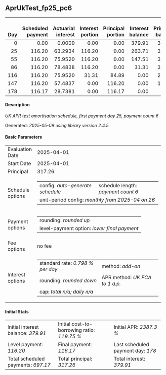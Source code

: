 <h2>AprUkTest_fp25_pc6</h2>
<table>
    <thead style="vertical-align: bottom;">
        <th style="text-align: right;">Day</th>
        <th style="text-align: right;">Scheduled payment</th>
        <th style="text-align: right;">Actuarial interest</th>
        <th style="text-align: right;">Interest portion</th>
        <th style="text-align: right;">Principal portion</th>
        <th style="text-align: right;">Interest balance</th>
        <th style="text-align: right;">Principal balance</th>
        <th style="text-align: right;">Total actuarial interest</th>
        <th style="text-align: right;">Total interest</th>
        <th style="text-align: right;">Total principal</th>
    </thead>
    <tr style="text-align: right;">
        <td class="ci00">0</td>
        <td class="ci01" style="white-space: nowrap;">0.00</td>
        <td class="ci02">0.0000</td>
        <td class="ci03">0.00</td>
        <td class="ci04">0.00</td>
        <td class="ci05">379.91</td>
        <td class="ci06">317.26</td>
        <td class="ci07">0.0000</td>
        <td class="ci08">0.00</td>
        <td class="ci09">0.00</td>
    </tr>
    <tr style="text-align: right;">
        <td class="ci00">25</td>
        <td class="ci01" style="white-space: nowrap;">116.20</td>
        <td class="ci02">63.2934</td>
        <td class="ci03">116.20</td>
        <td class="ci04">0.00</td>
        <td class="ci05">263.71</td>
        <td class="ci06">317.26</td>
        <td class="ci07">63.2934</td>
        <td class="ci08">116.20</td>
        <td class="ci09">0.00</td>
    </tr>
    <tr style="text-align: right;">
        <td class="ci00">55</td>
        <td class="ci01" style="white-space: nowrap;">116.20</td>
        <td class="ci02">75.9520</td>
        <td class="ci03">116.20</td>
        <td class="ci04">0.00</td>
        <td class="ci05">147.51</td>
        <td class="ci06">317.26</td>
        <td class="ci07">139.2454</td>
        <td class="ci08">232.40</td>
        <td class="ci09">0.00</td>
    </tr>
    <tr style="text-align: right;">
        <td class="ci00">86</td>
        <td class="ci01" style="white-space: nowrap;">116.20</td>
        <td class="ci02">78.4838</td>
        <td class="ci03">116.20</td>
        <td class="ci04">0.00</td>
        <td class="ci05">31.31</td>
        <td class="ci06">317.26</td>
        <td class="ci07">217.7292</td>
        <td class="ci08">348.60</td>
        <td class="ci09">0.00</td>
    </tr>
    <tr style="text-align: right;">
        <td class="ci00">116</td>
        <td class="ci01" style="white-space: nowrap;">116.20</td>
        <td class="ci02">75.9520</td>
        <td class="ci03">31.31</td>
        <td class="ci04">84.89</td>
        <td class="ci05">0.00</td>
        <td class="ci06">232.37</td>
        <td class="ci07">293.6812</td>
        <td class="ci08">379.91</td>
        <td class="ci09">84.89</td>
    </tr>
    <tr style="text-align: right;">
        <td class="ci00">147</td>
        <td class="ci01" style="white-space: nowrap;">116.20</td>
        <td class="ci02">57.4837</td>
        <td class="ci03">0.00</td>
        <td class="ci04">116.20</td>
        <td class="ci05">0.00</td>
        <td class="ci06">116.17</td>
        <td class="ci07">351.1649</td>
        <td class="ci08">379.91</td>
        <td class="ci09">201.09</td>
    </tr>
    <tr style="text-align: right;">
        <td class="ci00">178</td>
        <td class="ci01" style="white-space: nowrap;">116.17</td>
        <td class="ci02">28.7381</td>
        <td class="ci03">0.00</td>
        <td class="ci04">116.17</td>
        <td class="ci05">0.00</td>
        <td class="ci06">0.00</td>
        <td class="ci07">379.9031</td>
        <td class="ci08">379.91</td>
        <td class="ci09">317.26</td>
    </tr>
</table>
<h4>Description</h4>
<p><i>UK APR test amortisation schedule, first payment day 25, payment count 6</i></p>
<p>Generated: <i>2025-05-09 using library version 2.4.5</i></p>
<h4>Basic Parameters</h4>
<table>
    <tr>
        <td>Evaluation Date</td>
        <td>2025-04-01</td>
    </tr>
    <tr>
        <td>Start Date</td>
        <td>2025-04-01</td>
    </tr>
    <tr>
        <td>Principal</td>
        <td>317.26</td>
    </tr>
    <tr>
        <td>Schedule options</td>
        <td>
            <table>
                <tr>
                    <td>config: <i>auto-generate schedule</i></td>
                    <td>schedule length: <i><i>payment count</i> 6</i></td>
                </tr>
                <tr>
                    <td colspan="2" style="white-space: nowrap;">unit-period config: <i>monthly from 2025-04 on 26</i></td>
                </tr>
            </table>
        </td>
    </tr>
    <tr>
        <td>Payment options</td>
        <td>
            <table>
                <tr>
                    <td>rounding: <i>rounded up</i></td>
                </tr>
                <tr>
                    <td>level-payment option: <i>lower&nbsp;final&nbsp;payment</i></td>
                </tr>
            </table>
        </td>
    </tr>
    <tr>
        <td>Fee options</td>
        <td>no fee
        </td>
    </tr>
    <tr>
        <td>Interest options</td>
        <td>
            <table>
                <tr>
                    <td>standard rate: <i>0.798 % per day</i></td>
                    <td>method: <i>add-on</i></td>
                </tr>
                <tr>
                    <td>rounding: <i>rounded down</i></td>
                    <td>APR method: <i>UK FCA to 1 d.p.</i></td>
                </tr>
                <tr>
                    <td colspan="2">cap: <i>total <i>n/a</i>; daily <i>n/a</i></td>
                </tr>
            </table>
        </td>
    </tr>
</table>
<h4>Initial Stats</h4>
<table>
    <tr>
        <td>Initial interest balance: <i>379.91</i></td>
        <td>Initial cost-to-borrowing ratio: <i>119.75 %</i></td>
        <td>Initial APR: <i>2387.3 %</i></td>
    </tr>
    <tr>
        <td>Level payment: <i>116.20</i></td>
        <td>Final payment: <i>116.17</i></td>
        <td>Last scheduled payment day: <i>178</i></td>
    </tr>
    <tr>
        <td>Total scheduled payments: <i>697.17</i></td>
        <td>Total principal: <i>317.26</i></td>
        <td>Total interest: <i>379.91</i></td>
    </tr>
</table>